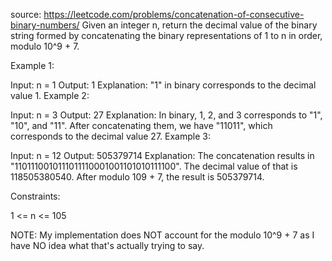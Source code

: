 source: https://leetcode.com/problems/concatenation-of-consecutive-binary-numbers/
Given an integer n, return the decimal value of the binary string formed by concatenating the binary representations of 1 to n in order, modulo 10^9 + 7.


Example 1:

Input: n = 1
Output: 1
Explanation: "1" in binary corresponds to the decimal value 1.
Example 2:

Input: n = 3
Output: 27
Explanation: In binary, 1, 2, and 3 corresponds to "1", "10", and "11".
After concatenating them, we have "11011", which corresponds to the decimal value 27.
Example 3:

Input: n = 12
Output: 505379714
Explanation: The concatenation results in "1101110010111011110001001101010111100".
The decimal value of that is 118505380540.
After modulo 109 + 7, the result is 505379714.


Constraints:

1 <= n <= 105

NOTE: My implementation does NOT account for the modulo 10^9 + 7 as I have NO idea what that's actually trying to say.